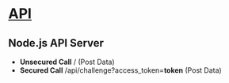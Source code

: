 
[API](http://www.google.com)
=================


Node.js API Server
-----------

* **Unsecured Call** / (Post Data)
* **Secured Call** /api/challenge?access_token=**token** (Post Data)
